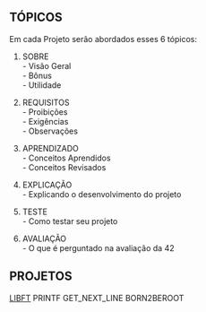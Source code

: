 ## TÓPICOS
Em cada Projeto serão abordados esses 6 tópicos:
1. SOBRE<br>
\- Visão Geral<br>
\- Bônus<br>
\- Utilidade

2. REQUISITOS<br>
\- Proibições<br>
\- Exigências<br>
\- Observações

3. APRENDIZADO<br>
\- Conceitos Aprendidos<br>
\- Conceitos Revisados

4. EXPLICAÇÃO<br>
\- Explicando o desenvolvimento do projeto<br>

5. TESTE<br>
\- Como testar seu projeto<br>

6. AVALIAÇÃO<br>
\- O que é perguntado na avaliação da 42<br>

## PROJETOS
[LIBFT](url)
PRINTF
GET_NEXT_LINE
BORN2BEROOT
